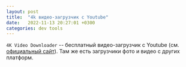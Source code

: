 ```yaml
---
layout: post
title:  "4k видео-загрузчик с Youtube"
date:   2022-11-13 20:27:01 +0300
categories: dev tools
---
```


`4K Video Downloader` -- бесплатный видео-загрузчик с Youtube (см. [официальный сайт](https://www.4kdownload.com/ru/)). Там же есть загрузчики фото и видео с других платформ.